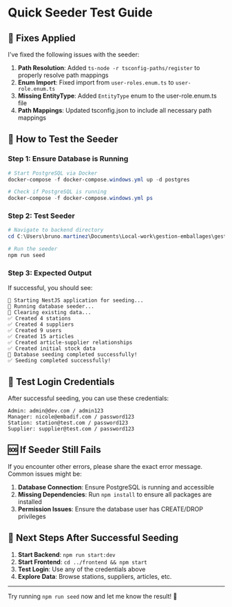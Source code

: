 # Quick Seeder Test Guide

## 🔧 Fixes Applied

I've fixed the following issues with the seeder:

1. **Path Resolution**: Added `ts-node -r tsconfig-paths/register` to properly resolve path mappings
2. **Enum Import**: Fixed import from `user-roles.enum.ts` to `user-role.enum.ts`
3. **Missing EntityType**: Added `EntityType` enum to the user-role.enum.ts file
4. **Path Mappings**: Updated tsconfig.json to include all necessary path mappings

## 🚀 How to Test the Seeder

### Step 1: Ensure Database is Running
```powershell
# Start PostgreSQL via Docker
docker-compose -f docker-compose.windows.yml up -d postgres

# Check if PostgreSQL is running
docker-compose -f docker-compose.windows.yml ps
```

### Step 2: Test Seeder
```powershell
# Navigate to backend directory
cd C:\Users\bruno.martinez\Documents\Local-work\gestion-emballages\gestion-emballages-v2\backend

# Run the seeder
npm run seed
```

### Step 3: Expected Output
If successful, you should see:
```
🚀 Starting NestJS application for seeding...
🌱 Running database seeder...
🧹 Clearing existing data...
✅ Created 4 stations
✅ Created 4 suppliers
✅ Created 9 users
✅ Created 15 articles
✅ Created article-supplier relationships
✅ Created initial stock data
🎉 Database seeding completed successfully!
✅ Seeding completed successfully!
```

## 🔐 Test Login Credentials

After successful seeding, you can use these credentials:

```
Admin: admin@dev.com / admin123
Manager: nicole@embadif.com / password123
Station: station@test.com / password123
Supplier: supplier@test.com / password123
```

## 🆘 If Seeder Still Fails

If you encounter other errors, please share the exact error message. Common issues might be:

1. **Database Connection**: Ensure PostgreSQL is running and accessible
2. **Missing Dependencies**: Run `npm install` to ensure all packages are installed
3. **Permission Issues**: Ensure the database user has CREATE/DROP privileges

## 🎯 Next Steps After Successful Seeding

1. **Start Backend**: `npm run start:dev`
2. **Start Frontend**: `cd ../frontend && npm start`
3. **Test Login**: Use any of the credentials above
4. **Explore Data**: Browse stations, suppliers, articles, etc.

---

Try running `npm run seed` now and let me know the result! 🚀